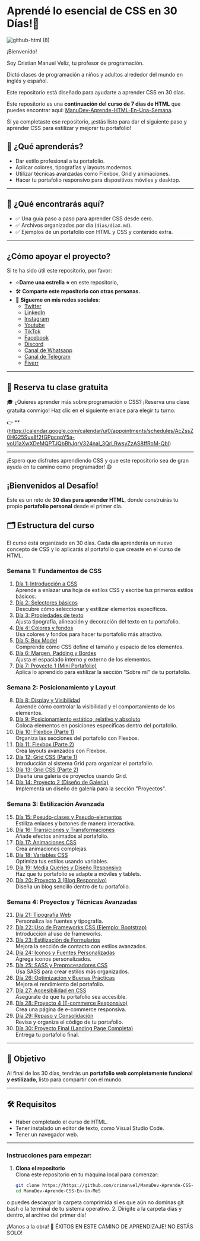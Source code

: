 # Aprendé lo esencial de CSS en 30 Días!🎨

![github-html (8)](https://github.com/user-attachments/assets/90e6c1ff-9b37-406c-b7d2-ef63adbeb817)

¡Bienvenido!

Soy Cristian Manuel Veliz, tu profesor de programación.

Dictó clases de programación a niños y adultos alrededor del mundo en inglés y español.

Este repositorio está diseñado para ayudarte a aprender CSS en 30 días.

Este repositorio es una **continuación del curso de 7 días de HTML** que puedes encontrar aquí: [ManuDev-Aprende-HTML-En-Una-Semana](https://github.com/crimanvel/ManuDev-Aprende-HTML-En-Una-Semana). 

Si ya completaste ese repositorio, ¡estás listo para dar el siguiente paso y aprender CSS para estilizar y mejorar tu portafolio!

## 🚀 ¿Qué aprenderás?

- Dar estilo profesional a tu portafolio.
- Aplicar colores, tipografías y layouts modernos.
- Utilizar técnicas avanzadas como Flexbox, Grid y animaciones.
- Hacer tu portafolio responsivo para dispositivos móviles y desktop.

---

## 🎯 **¿Qué encontrarás aquí?**
- ✅ Una guía paso a paso para aprender CSS desde cero.
- ✅ Archivos organizados por día (`dias/diaX.md`).
- ✅ Ejemplos de un portafolio con HTML y CSS y contenido extra.

---
## ¿Cómo apoyar el proyecto?

Si te ha sido útil este repositorio, por favor:

- ⭐**Dame una estrella ⭐** en este repositorio,
- 🛠️ **Comparte este repositorio con otras personas.**
- 🔗 **Sígueme en mis redes sociales**:
  - [Twitter](https://x.com/Manvel_0)
  - [LinkedIn](https://www.linkedin.com/in/cristian-manuel-veliz-/)
  - [Instagram](https://www.instagram.com/manudev.19)
  - [Youtube](https://www.youtube.com/@cristianmanuelveliz)
  - [TikTok](https://www.tiktok.com/@manudev.19)
  - [Facebook](https://www.facebook.com/profile.php?id=61566878459147)
  - [Discord](https://discord.gg/u2ATyxKc)
  - [Canal de Whatsapp](https://www.whatsapp.com/channel/0029VakRwLd5EjxyUulkF32j)
  - [Canal de Telegram](https://t.me/manudeves)
  - [Fiverr](https://www.fiverr.com/crimanvel?up_rollout=true)
---
## 📅 **Reserva tu clase gratuita**

🎓 ¿Quieres aprender más sobre programación o CSS? ¡Reserva una clase gratuita conmigo! Haz clic en el siguiente enlace para elegir tu turno:

👉 **(https://calendar.google.com/calendar/u/0/appointments/schedules/AcZssZ0HG25Sux8f2fGPpcppY5a-voU1aXwXDeMQPTJQbBhJqrV324nal_3QrLRwsyZzAS8ffRoM-Qbl)

---
¡Espero que disfrutes aprendiendo CSS y que este repositorio sea de gran ayuda en tu camino como programador! 😄
## ¡Bienvenidos al Desafío!

Este es un reto de **30 días para aprender HTML**, donde construirás tu propio **portafolio personal** desde el primer día. 

## 🗂️ Estructura del curso

El curso está organizado en 30 días. Cada día aprenderás un nuevo concepto de CSS y lo aplicarás al portafolio que creaste en el curso de HTML.

### Semana 1: Fundamentos de CSS
1. [Día 1: Introducción a CSS](./Dia-01-Introduccion/README.md)  
   Aprende a enlazar una hoja de estilos CSS y escribe tus primeros estilos básicos.
2. [Día 2: Selectores básicos](./Dia-02-Selectores-Basicos/README.md)  
   Descubre cómo seleccionar y estilizar elementos específicos.
3. [Día 3: Propiedades de texto](./Dia-03-Propiedades-de-Texto/README.md)  
   Ajusta tipografía, alineación y decoración del texto en tu portafolio.
4. [Día 4: Colores y fondos](./Dia-04-Colores-y-Fondos/README.md)  
   Usa colores y fondos para hacer tu portafolio más atractivo.
5. [Día 5: Box Model](./Dia-05-Box-Model/README.md)  
   Comprende cómo CSS define el tamaño y espacio de los elementos.
6. [Día 6: Margen, Padding y Bordes](./Dia-06-Margen-Padding-Bordes/README.md)  
   Ajusta el espaciado interno y externo de los elementos.
7. [Día 7: Proyecto 1 (Mini Portafolio)](./Dia-07-Proyecto-1/README.md)  
   Aplica lo aprendido para estilizar la sección "Sobre mí" de tu portafolio.

### Semana 2: Posicionamiento y Layout
8. [Día 8: Display y Visibilidad](./Dia-08-Display-y-Visibilidad/README.md)  
   Aprende cómo controlar la visibilidad y el comportamiento de los elementos.
9. [Día 9: Posicionamiento estático, relativo y absoluto](./Dia-09-Posicionamiento/README.md)  
   Coloca elementos en posiciones específicas dentro del portafolio.
10. [Día 10: Flexbox (Parte 1)](./Dia-10-Flexbox-Parte-1/README.md)  
    Organiza las secciones del portafolio con Flexbox.
11. [Día 11: Flexbox (Parte 2)](./Dia-11-Flexbox-Parte-2/README.md)  
    Crea layouts avanzados con Flexbox.
12. [Día 12: Grid CSS (Parte 1)](./Dia-12-Grid-CSS-Parte-1/README.md)  
    Introducción al sistema Grid para organizar el portafolio.
13. [Día 13: Grid CSS (Parte 2)](./Dia-13-Grid-CSS-Parte-2/README.md)  
    Diseña una galería de proyectos usando Grid.
14. [Día 14: Proyecto 2 (Diseño de Galería)](./Dia-14-Proyecto-2/README.md)  
    Implementa un diseño de galería para la sección "Proyectos".

### Semana 3: Estilización Avanzada
15. [Día 15: Pseudo-clases y Pseudo-elementos](./Dia-15-Pseudo-Clases/README.md)  
    Estiliza enlaces y botones de manera interactiva.
16. [Día 16: Transiciones y Transformaciones](./Dia-16-Transiciones-y-Transformaciones/README.md)  
    Añade efectos animados al portafolio.
17. [Día 17: Animaciones CSS](./Dia-17-Animaciones-CSS/README.md)  
    Crea animaciones complejas.
18. [Día 18: Variables CSS](./Dia-18-Variables-CSS/README.md)  
    Optimiza tus estilos usando variables.
19. [Día 19: Media Queries y Diseño Responsivo](./Dia-19-Media-Queries/README.md)  
    Haz que tu portafolio se adapte a móviles y tablets.
20. [Día 20: Proyecto 3 (Blog Responsivo)](./Dia-20-Proyecto-3/README.md)  
    Diseña un blog sencillo dentro de tu portafolio.

### Semana 4: Proyectos y Técnicas Avanzadas
21. [Día 21: Tipografía Web](./Dia-21-Tipografia-Web/README.md)  
    Personaliza las fuentes y tipografía.
22. [Día 22: Uso de Frameworks CSS (Ejemplo: Bootstrap)](./Dia-22-Frameworks-CSS/README.md)  
    Introducción al uso de frameworks.
23. [Día 23: Estilización de Formularios](./Dia-23-Formularios/README.md)  
    Mejora la sección de contacto con estilos avanzados.
24. [Día 24: Iconos y Fuentes Personalizadas](./Dia-24-Iconos-y-Fuentes/README.md)  
    Agrega iconos personalizados.
25. [Día 25: SASS y Preprocesadores CSS](./Dia-25-SASS/README.md)  
    Usa SASS para crear estilos más organizados.
26. [Día 26: Optimización y Buenas Prácticas](./Dia-26-Buenas-Practicas/README.md)  
    Mejora el rendimiento del portafolio.
27. [Día 27: Accesibilidad en CSS](./Dia-27-Accesibilidad/README.md)  
    Asegúrate de que tu portafolio sea accesible.
28. [Día 28: Proyecto 4 (E-commerce Responsivo)](./Dia-28-Proyecto-4/README.md)  
    Crea una página de e-commerce responsiva.
29. [Día 29: Repaso y Consolidación](./Dia-29-Repaso/README.md)  
    Revisa y organiza el código de tu portafolio.
30. [Día 30: Proyecto Final (Landing Page Completa)](./Dia-30-Proyecto-Final/README.md)  
    Entrega tu portafolio final.

---

## 🎯 Objetivo

Al final de los 30 días, tendrás un **portafolio web completamente funcional y estilizado**, listo para compartir con el mundo.

---

## 🛠️ Requisitos

- Haber completado el curso de HTML.
- Tener instalado un editor de texto, como Visual Studio Code.
- Tener un navegador web.

---
### **Instrucciones para empezar:**
1. **Clona el repositorio**  
   Clona este repositorio en tu máquina local para comenzar:

   ```bash
   git clone https://https://github.com/crimanvel/ManuDev-Aprende-CSS-En-Un-Mes.git
   cd ManuDev-Aprende-CSS-En-Un-MeS
o puedes descargar la carpeta comprimida si es que aún no dominas git bash o la terminal de tu sistema operativo.
2. Dirigite a la carpeta dias y dentro, al archivo del primer día!

¡Manos a la obra! 🚀
ÉXITOS EN ESTE CAMINO DE APRENDIZAJE! NO ESTÁS SOLO!
